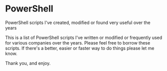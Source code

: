 # PowerShell
PowerShell scripts I've created, modified or found very useful over the years

This is a list of PowerShell scripts I've written or modified or frequently used for various companies over the years. 
Please feel free to borrow these scripts. If there's a better, easier or faster way to do things please let me know.

Thank you, and enjoy.
